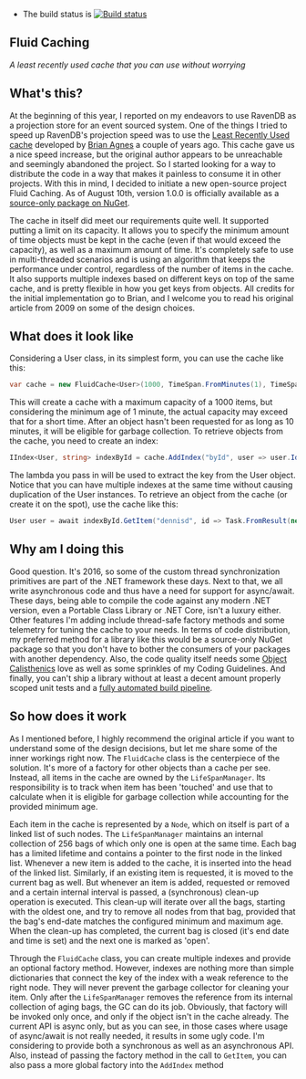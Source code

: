 * The build status is [![Build status](https://ci.appveyor.com/api/projects/status/098rwks5ye15l00q?svg=true)](https://ci.appveyor.com/project/dennisdoomen/fluidcaching)

## Fluid Caching

  _A least recently used cache that you can use without worrying_

## What's this?
At the beginning of this year, I reported on my endeavors to use RavenDB as a projection store for an event sourced system. One of the things I tried to speed up RavenDB's projection speed was to use the [Least Recently Used cache](http://www.codeproject.com/Articles/23396/A-High-Performance-Multi-Threaded-LRU-Cache) developed by [Brian Agnes](http://www.codeproject.com/script/Membership/View.aspx?mid=3034272) a couple of years ago. This cache gave us a nice speed increase, but the original author appears to be unreachable and seemingly abandoned the project. So I started looking for a way to distribute the code in a way that makes it painless to consume it in other projects. With this in mind, I decided to initiate a new open-source project Fluid Caching. As of August 10th, version 1.0.0 is officially available as a [source-only package on NuGet](https://www.nuget.org/packages/FluidCaching.Sources/1.0.0).

The cache in itself did meet our requirements quite well. It supported putting a limit on its capacity. It allows you to specify the minimum amount of time objects must be kept in the cache (even if that would exceed the capacity), as well as a maximum amount of time. It's completely safe to use in multi-threaded scenarios and is using an algorithm that keeps the performance under control, regardless of the number of items in the cache. It also supports multiple indexes based on different keys on top of the same cache, and is pretty flexible in how you get keys from objects. All credits for the initial implementation go to Brian, and I welcome you to read his original article from 2009 on some of the design choices.

## What does it look like

Considering a User class, in its simplest form, you can use the cache like this:

```csharp
var cache = new FluidCache<User>(1000, TimeSpan.FromMinutes(1), TimeSpan.FromMinutes(10)), () => DateTime.Now);
```

This will create a cache with a maximum capacity of a 1000 items, but considering the minimum age of 1 minute, the actual capacity may exceed that for a short time. After an object hasn't been requested for as long as 10 minutes, it will be eligible for garbage collection. To retrieve objects from the cache, you need to create an index:

```csharp
IIndex<User, string> indexById = cache.AddIndex("byId", user => user.Id);
```

The lambda you pass in will be used to extract the key from the User object. Notice that you can have multiple indexes at the same time without causing duplication of the User instances. To retrieve an object from the cache (or create it on the spot), use the cache like this:

```csharp
User user = await indexById.GetItem("dennisd", id => Task.FromResult(new User { Id = id }));
```

## Why am I doing this
Good question. It's 2016, so some of the custom thread synchronization primitives are part of the .NET framework these days. Next to that, we all write asynchronous code and thus have a need for support for async/await. These days, being able to compile the code against any modern .NET version, even a Portable Class Library or .NET Core, isn't a luxury either. Other features I'm adding include thread-safe factory methods and some telemetry for tuning the cache to your needs. In terms of code distribution, my preferred method for a library like this would be a source-only NuGet package so that you don't have to bother the consumers of your packages with another dependency. Also, the code quality itself needs some [Object Calisthenics](http://www.continuousimprover.com/2015/10/9-simple-practices-for-writing-better.html) love as well as some sprinkles of my Coding Guidelines. And finally, you can't ship a library without at least a decent amount properly scoped unit tests and a [fully automated build pipeline](http://www.continuousimprover.com/2015/03/bringing-power-of-powershell-to-your.html).

## So how does it work
As I mentioned before, I highly recommend the original article if you want to understand some of the design decisions, but let me share some of the inner workings right now. The `FluidCache` class is the centerpiece of the solution. It's more of a factory for other objects than a cache per see. Instead, all items in the cache are owned by the `LifeSpanManager`. Its responsibility is to track when item has been 'touched' and use that to calculate when it is eligible for garbage collection while accounting for the provided minimum age.

Each item in the cache is represented by a `Node`, which on itself is part of a linked list of such nodes. The `LifeSpanManager` maintains an internal collection of 256 bags of which only one is open at the same time. Each bag has a limited lifetime and contains a pointer to the first node in the linked list. Whenever a new item is added to the cache, it is inserted into the head of the linked list. Similarly, if an existing item is requested, it is moved to the current bag as well. But whenever an item is added, requested or removed and a certain internal interval is passed, a (synchronous) clean-up operation is executed. This clean-up will iterate over all the bags, starting with the oldest one, and try to remove all nodes from that bag, provided that the bag's end-date matches the configured minimum and maximum age. When the clean-up has completed, the current bag is closed (it's end date and time is set) and the next one is marked as 'open'.

Through the `FluidCache` class, you can create multiple indexes and provide an optional factory method. However, indexes are nothing more than simple dictionaries that connect the key of the index with a weak reference to the right node. They will never prevent the garbage collector for cleaning your item. Only after the `LifeSpanManager` removes the reference from its internal collection of aging bags, the GC can do its job. Obviously, that factory will be invoked only once, and only if the object isn't in the cache already. The current API is async only, but as you can see, in those cases where usage of async/await is not really needed, it results in some ugly code. I'm considering to provide both a synchronous as well as an asynchronous API. Also, instead of passing the factory method in the call to `GetItem`, you can also pass a more global factory into the `AddIndex` method
